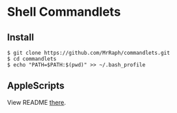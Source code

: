 # Shell Commandlets

## Install

    $ git clone https://github.com/MrRaph/commandlets.git
    $ cd commandlets
    $ echo "PATH=$PATH:$(pwd)" >> ~/.bash_profile

## AppleScripts

View README [there](AppleScript/README.md).
